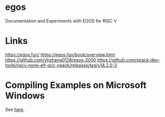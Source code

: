 # egos
Documentation and Experiments with EGOS for RISC V

# Links
https://egos.fun/
https://egos.fun/book/overview.html
https://github.com/yhzhang0128/egos-2000
https://github.com/xpack-dev-tools/riscv-none-elf-gcc-xpack/releases/tag/v14.2.0-3

# Compiling Examples on Microsoft Windows

See [here](doc/egos-2000.md).
